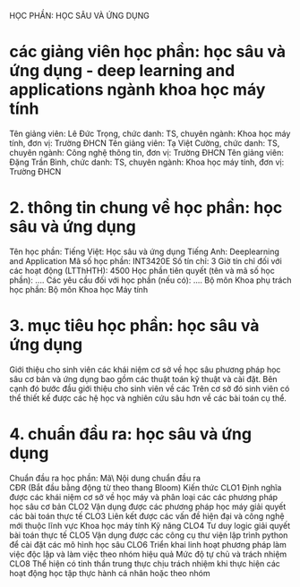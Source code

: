 HỌC PHẦN: HỌC SÂU VÀ ỨNG DỤNG
# các giảng viên học phần: học sâu và ứng dụng - deep learning and applications ngành khoa học máy tính
Tên giảng viên: Lê Đức Trọng, chức danh: TS, chuyên ngành: Khoa học máy tính, đơn vị: Trường ĐHCN
Tên giảng viên: Tạ Việt Cường, chức danh: TS, chuyên ngành: Công nghệ thông tin, đơn vị: Trường ĐHCN
Tên giảng viên: Đặng Trần Bình, chức danh: TS, chuyên ngành: Khoa học máy tính, đơn vị: Trường ĐHCN
# 2. thông tin chung về học phần: học sâu và ứng dụng
Tên học phần:
Tiếng Việt: Học sâu và ứng dụng Tiếng Anh: Deeplearning and Application
Mã số học phần: INT3420E Số tín chỉ: 3 Giờ tín chỉ đối với các hoạt động (LTThHTH): 4500 Học phần tiên quyết (tên và mã số học phần): \.... Các yêu cầu đối với học phần (nếu có): \.... Bộ môn Khoa phụ trách học phần: Bộ môn Khoa học Máy tính
# 3. mục tiêu học phần: học sâu và ứng dụng
Giới thiệu cho sinh viên các khái niệm cơ sở về học sâu phương pháp học sâu cơ bản và ứng dụng bao gồm các thuật toán kỹ thuật và cài đặt. Bên cạnh đó bước đầu giới thiệu cho sinh viên về các Trên cơ sở đó sinh viên có thể thiết kế được các hệ học và nghiên cứu sâu hơn về các bài toán cụ thể.
# 4. chuẩn đầu ra: học sâu và ứng dụng
Chuẩn đầu ra học phần: Mã\ Nội dung chuẩn đầu ra\
CĐR (Bắt đầu bằng động từ theo thang Bloom) Kiến thức
CLO1 Định nghĩa được các khái niệm cơ sở về học máy và phân loại các các phương pháp học sâu cơ bản
CLO2 Vận dụng được các phương pháp học máy giải quyết các bài toán thực tế
CLO3 Liên kết được các vấn đề hiện đại và công nghệ mới thuộc lĩnh vực Khoa học máy tính
Kỹ năng
CLO4 Tư duy logic giải quyết bài toán thực tế
CLO5 Vận dụng được các công cụ thư viện lập trình python để cài đặt các mô hình học sâu
CLO6 Triển khai linh hoạt phương pháp làm việc độc lập và làm việc theo nhóm hiệu quả
Mức độ tự chủ và trách nhiệm
CLO8 Thể hiện có tinh thần trung thực chịu trách nhiệm khi thực hiện các hoạt động học tập thực hành cá nhân hoặc theo nhóm
